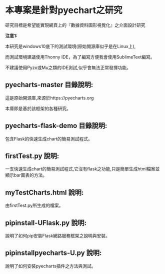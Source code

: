 # 本專案是針對pyechart之研究
研究目標是希望能實現網頁上的『數據資料圖形視覺化』之介面設計研究

**注意1:**

本研究是windows10底下的測試環境(原始開源庫似乎是在Linux上),

而測試環境建議使用Thonny IDE，為了編寫方便我會使用SublimeText編寫。

不建議使用Pyzo或Mu之類的IDE測試,似乎會無法正常發揮功能。


## pyecharts-master 目錄說明:
這是原始開源庫,來源於https://pyecharts.org

本庫即是基於該框架的各種研究。

## pyecharts-flask-demo 目錄說明:
包含Flask的快速生成chart的簡易測試程式。

## firstTest.py 說明:
一支快速生成chart的簡易測試程式,它沒有flask之功能,只是簡單生成html檔案並顯示bar圖表的方法。

## myTestCharts.html 說明:
由firstTest.py所生成的檔案。

## pipinstall-UFlask.py 說明:
說明了如何pip安裝Flask網路服務框架之說明與安裝。

## pipinstallpyecharts-U.py 說明:
說明了如何安裝pyecharts插件之方法與測試。